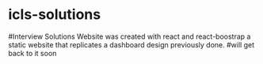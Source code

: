 # icls-solutions
#Interview Solutions
Website was created with react and react-boostrap a static website that replicates a dashboard design previously done.
#will get back to it soon
